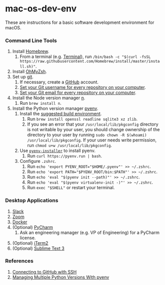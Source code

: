 # mac-os-dev-env
These are instructions for a basic software development environment for macOS.

### Command Line Tools
1. Install [Homebrew](https://brew.sh/).
   1. From a terminal (e.g.
   [Terminal](https://support.apple.com/guide/terminal/open-or-quit-terminal-apd5265185d-f365-44cb-8b09-71a064a42125/mac)),
   run `/bin/bash -c "$(curl -fsSL https://raw.githubusercontent.com/Homebrew/install/master/install.sh)"`.
1. Install [OhMyZsh](https://ohmyz.sh/#install).
1. Set up [git](https://docs.github.com/en/github/getting-started-with-github/set-up-git#setting-up-git).
   1. If necessary, create a [GitHub](http://github.com/) account.
   1. [Set your Git username for every repository on your computer](https://docs.github.com/en/github/using-git/setting-your-username-in-git#setting-your-git-username-for-every-repository-on-your-computer).
   1. [Set your Git email for every repository on your computer](https://docs.github.com/en/github/setting-up-and-managing-your-github-user-account/setting-your-commit-email-address#setting-your-commit-email-address-in-git).
1. Install the Node version manager [n](https://www.npmjs.com/package/n#installation).
   1. Run `brew install n`.
1. Install the Python version manager [pyenv](https://github.com/pyenv/pyenv/).
   1. Install the [suggested build environment](https://github.com/pyenv/pyenv/wiki#suggested-build-environment).
      1. Run `brew install openssl readline sqlite3 xz zlib`.
      1. If you see an error that your `/usr/local/lib/pkgconfig` directory is not writable by your user,
      you should change ownership of the directory to your user by running
      `sudo chown -R $(whoami) /usr/local/lib/pkgconfig`. If your user needs write permission, run
      `chmod u+w /usr/local/lib/pkgconfig`.
   1. Use [`pyenv-installer`](https://github.com/pyenv/pyenv-installer) to install pyenv.
      1. Run `curl https://pyenv.run | bash`.
   1. Configure `.zshrc`.
      1. Run `echo 'export PYENV_ROOT="$HOME/.pyenv"' >> ~/.zshrc`.
      1. Run `echo 'export PATH="$PYENV_ROOT/bin:$PATH"' >> ~/.zshrc`.
      1. Run `echo 'eval "$(pyenv init --path)"' >> ~/.zshrc`.
      1. Run `echo 'eval "$(pyenv virtualenv-init -)"' >> ~/.zshrc`.
      1. Run `exec "$SHELL"` or restart your terminal.

### Desktop Applications
1. [Slack](https://slack.com/downloads/mac)
1. [Zoom](https://zoom.us/download)
1. [Docker](https://docs.docker.com/get-docker/)
1. (Optional) [PyCharm](https://www.jetbrains.com/pycharm/download)
   1. Ask an engineering manager (e.g. VP of Engineering) for a PyCharm license.
1. (Optional) [iTerm2](https://www.iterm2.com/downloads.html)
1. (Optional) [Sublime Text 3](https://www.sublimetext.com/3)

### References
1. [Connecting to GitHub with SSH
](https://docs.github.com/en/github/authenticating-to-github/connecting-to-github-with-ssh)
1. [Managing Multiple Python Versions With pyenv](https://realpython.com/intro-to-pyenv/)
